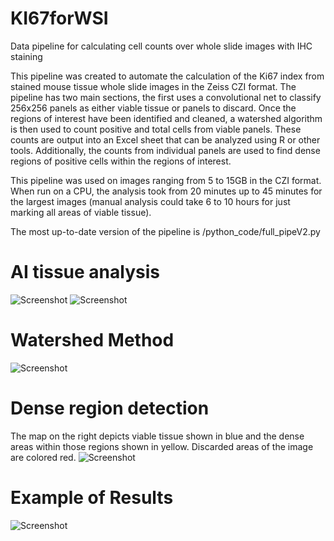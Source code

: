# KI67forWSI
Data pipeline for calculating cell counts over whole slide images with IHC staining

This pipeline was created to automate the calculation of the Ki67 index from stained mouse tissue whole slide images in the Zeiss CZI format.
The pipeline has two main sections, the first uses a convolutional net to classify 256x256 panels as either viable tissue or panels to discard. Once the regions of interest have been identified and cleaned, a watershed algorithm is then used to count positive and total cells from viable panels. These counts are output into an Excel sheet that can be analyzed using R or other tools. Additionally, the counts from individual panels are used to find dense regions of positive cells within the regions of interest.

This pipeline was used on images ranging from 5 to 15GB in the CZI format. When run on a CPU, the analysis took from 20 minutes up to 45 minutes for the largest images (manual analysis could take 6 to 10 hours for just marking all areas of viable tissue).

The most up-to-date version of the pipeline is /python_code/full_pipeV2.py

# AI tissue analysis
![Screenshot](KI67forWSI/readme_images/ai_task_snapshot.png)
![Screenshot](KI67forWSI/readme_images/AI_tissue_img.png)

# Watershed Method
![Screenshot](KI67forWSI/readme_images/watershed_example.png)

# Dense region detection
The map on the right depicts viable tissue shown in blue and the dense areas within those regions shown in yellow. Discarded areas of the image are colored red.
![Screenshot](KI67forWSI/readme_images/cell_count_density_map.png)

# Example of Results
![Screenshot](KI67forWSI/readme_images/result_examples.png)
